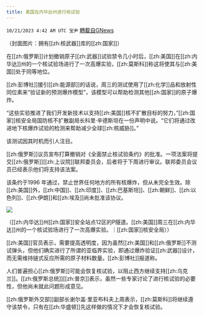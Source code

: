 ```yaml
---
title: 美国在内华达州进行核试验
---
```

`10/21/2023 4:42 AM UTC 宝尹` [轉載自GNews](https://gnews.org/articles/1862008)

（封面图片：拥有[[zh:核武器]]库的[[zh:国家]]）

在[[zh:俄罗斯]]计划撤销原子[[zh:武器]]试验禁令几小时后，[[zh:美国]]在[[zh:内华达]]州的一个核试验场进行了一次高爆实验，[[zh:莫斯科]]称这将使其与[[zh:美国]]处于同等地位。

[[zh:彭博社]]援引[[zh:能源部]]的话说，周三的测试使用了[[zh:化学]]品和放射性同位素来“验证新的预测爆炸模型”，该模型可以帮助检测其他[[zh:国家]]的原子爆炸。 

“这些实验推进了我们开发新技术以支持[[zh:美国]]核不扩散目标的努力，”[[zh:国家]]核安全局国防核不扩散副局长科里·辛德斯坦在一份声明中说。“它们将通过改进地下核爆炸试验的检测来帮助减少全球[[zh:核威胁]]。”

该测试因其时机而引人注目。

[[zh:俄罗斯]]议员宣布打算撤销对《全面禁止核试验条约》的批准。一项法案将提交[[zh:俄罗斯]][[zh:上议院]]联邦委员会，后者将于下周进行审议。联邦委员会议员已经表示他们将支持该法案。

该条约于1996 年通过，禁止世界任何地方的所有核爆炸，但从未完全生效。除[[zh:美国]]外，[[zh:中国]]、[[zh:印度]]、[[zh:巴基斯坦]]、[[zh:朝鲜]]、[[zh:以色列]]、[[zh:伊朗]]和[[zh:埃及]]尚未批准该协议。

![](https://i.imgur.com/xFJ3czs.jpg)

（[[zh:内华达]]州[[zh:国家]]安全站点12区的P隧道。[[zh:美国]]周三在[[zh:内华达]]州的一个核试验场进行了一次高爆实验。｜[[zh:国家]]核安全局））

[[zh:美国]]官员表示，需要提高透明度，因为虽然[[zh:美国]]和[[zh:俄罗斯]]不测试弹头，但他们确实进行了所谓的亚临界实验，即通过爆炸验证[[zh:武器]]设计，而无需维持链式反应所需的原子材料数量。[[zh:彭博社]]报道称。

人们普遍担心[[zh:俄罗斯]]可能会恢复核试验，以阻止西方继续支持[[zh:乌克兰]]。[[zh:俄罗斯总统]][[zh:普京]]表示，虽然一些专家讨论了进行核试验的必要性，但他尚未就此问题形成意见。

[[zh:俄罗斯外交部]]副部长谢尔盖·里亚布科夫上周表示，[[zh:莫斯科]]将继续遵守该禁令，只有在[[zh:华盛顿]]先这样做的情况下才会恢复核试验。

